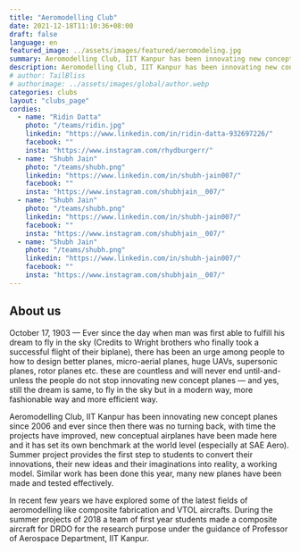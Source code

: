 ```yaml
---
title: "Aeromodelling Club"
date: 2021-12-18T11:10:36+08:00
draft: false
language: en
featured_image: ../assets/images/featured/aeromodeling.jpg
summary: Aeromodelling Club, IIT Kanpur has been innovating new concept planes since 2006 and ever since then there was no turning back, with time the projects have improved, new conceptual airplanes have been made here and it has set its own benchmark at the world level (especially at SAE Aero). Summer project provides the first step to students to convert their innovations, their new ideas and their imaginations into reality, a working model. Similar work has been done this year, many new planes have been made and tested effectively..
description: Aeromodelling Club, IIT Kanpur has been innovating new concept planes since 2006 and ever since then there was no turning back, with time the projects have improved, new conceptual airplanes have been made here and it has set its own benchmark at the world level (especially at SAE Aero). Summer project provides the first step to students to convert their innovations, their new ideas and their imaginations into reality, a working model. Similar work has been done this year, many new planes have been made and tested effectively.
# author: TailBliss
# authorimage: ../assets/images/global/author.webp
categories: clubs
layout: "clubs_page"
cordies:
  - name: "Ridin Datta"
    photo: "/teams/ridin.jpg"
    linkedin: "https://www.linkedin.com/in/ridin-datta-932697226/"
    facebook: ""
    insta: "https://www.instagram.com/rhydburgerr/"
  - name: "Shubh Jain"
    photo: "/teams/shubh.png"
    linkedin: "https://www.linkedin.com/in/shubh-jain007/"
    facebook: ""
    insta: "https://www.instagram.com/shubhjain__007/"
  - name: "Shubh Jain"
    photo: "/teams/shubh.png"
    linkedin: "https://www.linkedin.com/in/shubh-jain007/"
    facebook: ""
    insta: "https://www.instagram.com/shubhjain__007/"
  - name: "Shubh Jain"
    photo: "/teams/shubh.png"
    linkedin: "https://www.linkedin.com/in/shubh-jain007/"
    facebook: ""
    insta: "https://www.instagram.com/shubhjain__007/"
---
```

## About us
October 17, 1903 — Ever since the day when man was first able to fulfill his dream to fly in the sky (Credits to Wright brothers who finally took a successful flight of their biplane), there has been an urge among people to how to design better planes, micro-aerial planes, huge UAVs, supersonic planes, rotor planes etc. these are countless and will never end until-and-unless the people do not stop innovating new concept planes — and yes, still the dream is same, to fly in the sky but in a modern way, more fashionable way and more efficient way.

Aeromodelling Club, IIT Kanpur has been innovating new concept planes since 2006 and ever since then there was no turning back, with time the projects have improved, new conceptual airplanes have been made here and it has set its own benchmark at the world level (especially at SAE Aero). Summer project provides the first step to students to convert their innovations, their new ideas and their imaginations into reality, a working model. Similar work has been done this year, many new planes have been made and tested effectively.

In recent few years we have explored some of the latest fields of aeromodelling like composite fabrication and VTOL aircrafts. During the summer projects of 2018 a team of first year students made a composite aircraft for DRDO for the research purpose under the guidance of Professor of Aerospace Department, IIT Kanpur.
